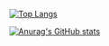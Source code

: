 [![Top Langs](https://github-readme-stats.vercel.app/api/top-langs/?username=Ellon-M&layout=compact&langs_count=8&theme=gotham)](https://github.com/anuraghazra/github-readme-stats)





[![Anurag's GitHub stats](https://github-readme-stats.vercel.app/api?username=Ellon-M&theme=gotham)](https://github.com/anuraghazra/github-readme-stats)

